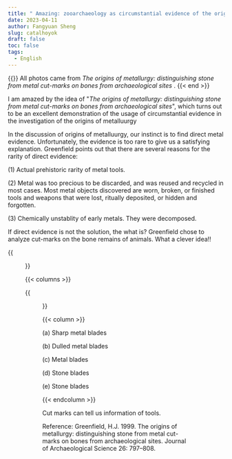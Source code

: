 ```yaml
---
title: " Amazing: zooarchaeology as circumstantial evidence of the origins of metallurgy  "
date: 2023-04-11
author: Fangyuan Sheng
slug: catalhoyok
draft: false
toc: false
tags:
  - English
---
```



{{<block class="tip" >}}
All photos came from *The origins of metallurgy: distinguishing stone from metal cut-marks on bones from archaeological sites* .
{{< end >}}
  

I am amazed by the idea of "*The origins of metallurgy: distinguishing stone from metal cut-marks on bones from archaeological sites*", which turns out to be an excellent demonstration of the usage of circumstantial evidence in the investigation of the origins of metalluurgy  

In the discussion of origins of metalluurgy, our instinct is to find direct metal evidence. Unfortunately, the evidence is too rare to give us a satisfying explanation. Greenfield points out that there are several reasons for the rarity of direct evidence:

(1) Actual prehistoric rarity of metal tools. 
  
(2) Metal was too precious to be discarded, and was reused and recycled in most cases.  Most metal objects discovered are worn, broken, or finished tools and weapons that were lost, ritually deposited, or hidden and forgotten.
  
(3) Chemically unstablity of early metals. They were decomposed.
  
  
If direct evidence is not the solution, the what is? Greenfield chose to analyze cut-marks on the bone remains of animals. What a clever idea!!
  
 {{<figure src="https://hellenshengfy.github.io/matal0.png">}}

{{< columns >}}

{{<figure src="https://hellenshengfy.github.io/matal1.png">}}

{{< column >}}

(a) Sharp metal blades
  
(b) Dulled metal blades
  
(c) Metal blades
  
(d) Stone blades
  
(e) Stone blades

{{< endcolumn >}}
  

  


Cut marks can tell us information of tools.
  
Reference: Greenfield, H.J. 1999. The origins of metallurgy: distinguishing stone from metal cut-marks on bones from archaeological sites. Journal of Archaeological Science 26: 797–808.
